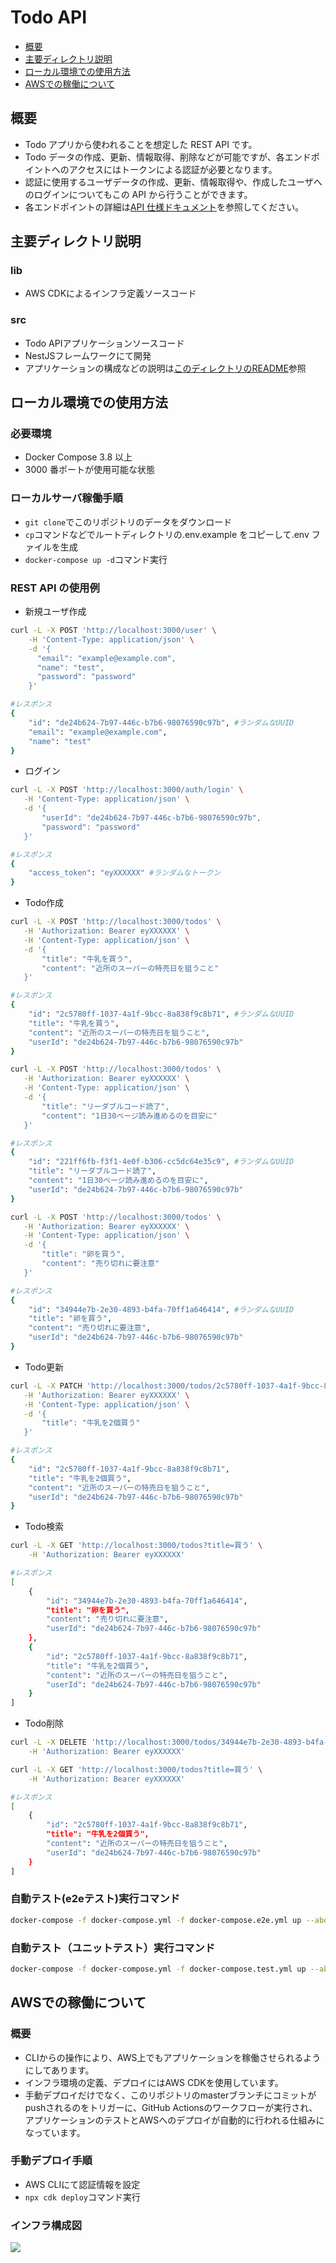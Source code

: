 # Todo API

- [概要](#概要)
- [主要ディレクトリ説明](#主要ディレクトリ説明)
- [ローカル環境での使用方法](#ローカル環境での使用方法)
- [AWSでの稼働について](#AWSでの稼働について)

## 概要

- Todo アプリから使われることを想定した REST API です。
- Todo データの作成、更新、情報取得、削除などが可能ですが、各エンドポイントへのアクセスにはトークンによる認証が必要となります。
- 認証に使用するユーザデータの作成、更新、情報取得や、作成したユーザへのログインについてもこの API から行うことができます。
- 各エンドポイントの詳細は[API 仕様ドキュメント](https://iridon0920.github.io/todo-api/api.html)を参照してください。

## 主要ディレクトリ説明

### lib
* AWS CDKによるインフラ定義ソースコード

### src
* Todo APIアプリケーションソースコード
* NestJSフレームワークにて開発
* アプリケーションの構成などの説明は[このディレクトリのREADME](https://github.com/iridon0920/todo-api/tree/master/src#readme)参照

## ローカル環境での使用方法

### 必要環境

- Docker Compose 3.8 以上
- 3000 番ポートが使用可能な状態

### ローカルサーバ稼働手順

- `git clone`でこのリポジトリのデータをダウンロード
- `cp`コマンドなどでルートディレクトリの.env.example をコピーして.env ファイルを生成
- `docker-compose up -d`コマンド実行

### REST API の使用例

- 新規ユーザ作成

```bash
curl -L -X POST 'http://localhost:3000/user' \
    -H 'Content-Type: application/json' \
    -d '{
      "email": "example@example.com",
      "name": "test",
      "password": "password"
    }'

#レスポンス
{
    "id": "de24b624-7b97-446c-b7b6-98076590c97b", #ランダムなUUID
    "email": "example@example.com",
    "name": "test"
}
```

- ログイン

```bash
curl -L -X POST 'http://localhost:3000/auth/login' \
   -H 'Content-Type: application/json' \
   -d '{
       "userId": "de24b624-7b97-446c-b7b6-98076590c97b",
       "password": "password"
   }'

#レスポンス
{
    "access_token": "eyXXXXXX" #ランダムなトークン
}
```

* Todo作成

```bash
curl -L -X POST 'http://localhost:3000/todos' \
   -H 'Authorization: Bearer eyXXXXXX' \
   -H 'Content-Type: application/json' \
   -d '{
       "title": "牛乳を買う",
       "content": "近所のスーパーの特売日を狙うこと"
   }'

#レスポンス
{
    "id": "2c5780ff-1037-4a1f-9bcc-8a838f9c8b71", #ランダムなUUID
    "title": "牛乳を買う",
    "content": "近所のスーパーの特売日を狙うこと",
    "userId": "de24b624-7b97-446c-b7b6-98076590c97b"
}

curl -L -X POST 'http://localhost:3000/todos' \
   -H 'Authorization: Bearer eyXXXXXX' \
   -H 'Content-Type: application/json' \
   -d '{
       "title": "リーダブルコード読了",
       "content": "1日30ページ読み進めるのを目安に"
   }'

#レスポンス
{
    "id": "221ff6fb-f3f1-4e0f-b306-cc5dc64e35c9", #ランダムなUUID
    "title": "リーダブルコード読了",
    "content": "1日30ページ読み進めるのを目安に",
    "userId": "de24b624-7b97-446c-b7b6-98076590c97b"
}

curl -L -X POST 'http://localhost:3000/todos' \
   -H 'Authorization: Bearer eyXXXXXX' \
   -H 'Content-Type: application/json' \
   -d '{
       "title": "卵を買う",
       "content": "売り切れに要注意"
   }'

#レスポンス
{
    "id": "34944e7b-2e30-4893-b4fa-70ff1a646414", #ランダムなUUID
    "title": "卵を買う",
    "content": "売り切れに要注意",
    "userId": "de24b624-7b97-446c-b7b6-98076590c97b"
}
```

* Todo更新

```bash
curl -L -X PATCH 'http://localhost:3000/todos/2c5780ff-1037-4a1f-9bcc-8a838f9c8b71' \
   -H 'Authorization: Bearer eyXXXXXX' \
   -H 'Content-Type: application/json' \
   -d '{
       "title": "牛乳を2個買う"
   }'

#レスポンス
{
    "id": "2c5780ff-1037-4a1f-9bcc-8a838f9c8b71",
    "title": "牛乳を2個買う",
    "content": "近所のスーパーの特売日を狙うこと",
    "userId": "de24b624-7b97-446c-b7b6-98076590c97b"
}
```

* Todo検索

```bash
curl -L -X GET 'http://localhost:3000/todos?title=買う' \
    -H 'Authorization: Bearer eyXXXXXX'

#レスポンス
[
    {
        "id": "34944e7b-2e30-4893-b4fa-70ff1a646414",
        "title": "卵を買う",
        "content": "売り切れに要注意",
        "userId": "de24b624-7b97-446c-b7b6-98076590c97b"
    },
    {
        "id": "2c5780ff-1037-4a1f-9bcc-8a838f9c8b71",
        "title": "牛乳を2個買う",
        "content": "近所のスーパーの特売日を狙うこと",
        "userId": "de24b624-7b97-446c-b7b6-98076590c97b"
    }
]
```

* Todo削除

```bash
curl -L -X DELETE 'http://localhost:3000/todos/34944e7b-2e30-4893-b4fa-70ff1a646414' \
    -H 'Authorization: Bearer eyXXXXXX'

curl -L -X GET 'http://localhost:3000/todos?title=買う' \
    -H 'Authorization: Bearer eyXXXXXX'

#レスポンス
[
    {
        "id": "2c5780ff-1037-4a1f-9bcc-8a838f9c8b71",
        "title": "牛乳を2個買う",
        "content": "近所のスーパーの特売日を狙うこと",
        "userId": "de24b624-7b97-446c-b7b6-98076590c97b"
    }
]
```

### 自動テスト(e2eテスト)実行コマンド
```bash
docker-compose -f docker-compose.yml -f docker-compose.e2e.yml up --abort-on-container-exit
```

### 自動テスト（ユニットテスト）実行コマンド
```bash
docker-compose -f docker-compose.yml -f docker-compose.test.yml up --abort-on-container-exit
```

## AWSでの稼働について

### 概要
* CLIからの操作により、AWS上でもアプリケーションを稼働させられるようにしてあります。
* インフラ環境の定義、デプロイにはAWS CDKを使用しています。
* 手動デプロイだけでなく、このリポジトリのmasterブランチにコミットがpushされるのをトリガーに、GitHub Actionsのワークフローが実行され、アプリケーションのテストとAWSへのデプロイが自動的に行われる仕組みになっています。

### 手動デプロイ手順
* AWS CLIにて認証情報を設定
* `npx cdk deploy`コマンド実行

### インフラ構成図
![](./reference/AWS%20Diagram.drawio.svg)
